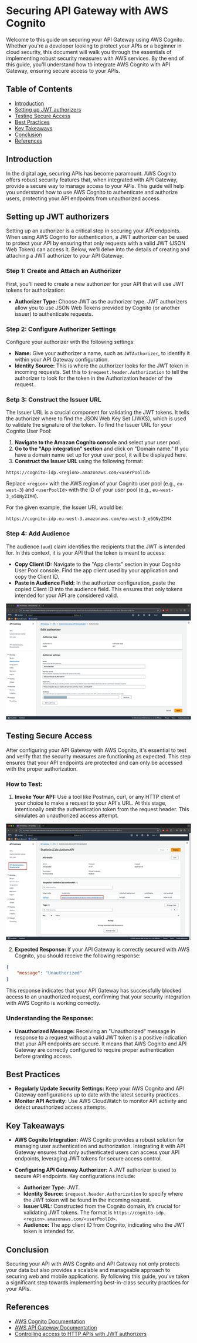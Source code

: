 # Securing API Gateway with AWS Cognito

Welcome to this guide on securing your API Gateway using AWS Cognito. Whether you're a developer looking to protect your APIs or a beginner in cloud security, this document will walk you through the essentials of implementing robust security measures with AWS services. By the end of this guide, you'll understand how to integrate AWS Cognito with API Gateway, ensuring secure access to your APIs.

## Table of Contents

- [Introduction](#introduction)
- [Setting up JWT authorizers](#setting-up-jwt-authorizers)
- [Testing Secure Access](#testing-secure-access)
- [Best Practices](#best-practices)
- [Key Takeaways](#key-takeaways)
- [Conclusion](#conclusion)
- [References](#references)

## Introduction

In the digital age, securing APIs has become paramount. AWS Cognito offers robust security features that, when integrated with API Gateway, provide a secure way to manage access to your APIs. This guide will help you understand how to use AWS Cognito to authenticate and authorize users, protecting your API endpoints from unauthorized access.

## Setting up JWT authorizers

Setting up an authorizer is a critical step in securing your API endpoints. When using AWS Cognito for authentication, a JWT authorizer can be used to protect your API by ensuring that only requests with a valid JWT (JSON Web Token) can access it. Below, we'll delve into the details of creating and attaching a JWT authorizer to your API Gateway.

### Step 1: Create and Attach an Authorizer

First, you'll need to create a new authorizer for your API that will use JWT tokens for authorization:

- **Authorizer Type:** Choose JWT as the authorizer type. JWT authorizers allow you to use JSON Web Tokens provided by Cognito (or another issuer) to authenticate requests.

### Step 2: Configure Authorizer Settings

Configure your authorizer with the following settings:

- **Name:** Give your authorizer a name, such as `JWTAuthorizer`, to identify it within your API Gateway configuration.
- **Identity Source:** This is where the authorizer looks for the JWT token in incoming requests. Set this to `$request.header.Authorization` to tell the authorizer to look for the token in the Authorization header of the request.

### Setp 3: Construct the Issuer URL

The Issuer URL is a crucial component for validating the JWT tokens. It tells the authorizer where to find the JSON Web Key Set (JWKS), which is used to validate the signature of the token. To find the Issuer URL for your Cognito User Pool:

1. **Navigate to the Amazon Cognito console** and select your user pool.
2. **Go to the "App integration" section** and click on "Domain name." If you have a domain name set up for your user pool, it will be displayed here.
3. **Construct the Issuer URL** using the following format: 

```
https://cognito-idp.<region>.amazonaws.com/<userPoolId>
```

Replace `<region>` with the AWS region of your Cognito user pool (e.g., `eu-west-3`) and `<userPoolId>` with the ID of your user pool (e.g., `eu-west-3_e5ONyZIM4`).

For the given example, the Issuer URL would be:

```
https://cognito-idp.eu-west-3.amazonaws.com/eu-west-3_e5ONyZIM4
```

### Step 4: Add Audience

The audience (`aud`) claim identifies the recipients that the JWT is intended for. In this context, it is your API that the token is meant to access:

- **Copy Client ID:** Navigate to the "App clients" section in your Cognito User Pool console. Find the app client used by your application and copy the Client ID.
- **Paste in Audience Field:** In the authorizer configuration, paste the copied Client ID into the audience field. This ensures that only tokens intended for your API are considered valid.

![API Gateway](images/01-api-gateway.png)

## Testing Secure Access

After configuring your API Gateway with AWS Cognito, it's essential to test and verify that the security measures are functioning as expected. This step ensures that your API endpoints are protected and can only be accessed with the proper authorization.

### How to Test:

1. **Invoke Your API:** Use a tool like Postman, curl, or any HTTP client of your choice to make a request to your API's URL. At this stage, intentionally omit the authentication token from the request header. This simulates an unauthorized access attempt.

![API Gateway](images/02-api-gateway.png)

2. **Expected Response:** If your API Gateway is correctly secured with AWS Cognito, you should receive the following response:

```json
{
    "message": "Unauthorized"
}
```

This response indicates that your API Gateway has successfully blocked access to an unauthorized request, confirming that your security integration with AWS Cognito is working correctly.

### Understanding the Response:

- **Unauthorized Message:** Receiving an "Unauthorized" message in response to a request without a valid JWT token is a positive indication that your API endpoints are secure. It means that AWS Cognito and API Gateway are correctly configured to require proper authentication before granting access.

## Best Practices

- **Regularly Update Security Settings:** Keep your AWS Cognito and API Gateway configurations up to date with the latest security practices.
- **Monitor API Activity:** Use AWS CloudWatch to monitor API activity and detect unauthorized access attempts.

## Key Takeaways

- **AWS Cognito Integration:** AWS Cognito provides a robust solution for managing user authentication and authorization. Integrating it with API Gateway ensures that only authenticated users can access your API endpoints, leveraging JWT tokens for secure access control.

- **Configuring API Gateway Authorizer:** A JWT authorizer is used to secure API endpoints. Key configurations include:
    - **Authorizer Type:** JWT.
    - **Identity Source:** `$request.header.Authorization` to specify where the JWT token will be found in the incoming request.
    - **Issuer URL:** Constructed from the Cognito domain, it’s crucial for validating JWT tokens. The format is `https://cognito-idp.<region>.amazonaws.com/<userPoolId>`.
    - **Audience:** The app client ID from Cognito, indicating who the JWT token is intended for.

## Conclusion

Securing your API with AWS Cognito and API Gateway not only protects your data but also provides a scalable and manageable approach to securing web and mobile applications. By following this guide, you've taken a significant step towards implementing best-in-class security practices for your APIs.

## References

- [AWS Cognito Documentation](https://docs.aws.amazon.com/cognito/)
- [AWS API Gateway Documentation](https://docs.aws.amazon.com/apigateway/)
- [Controlling access to HTTP APIs with JWT authorizers](https://docs.aws.amazon.com/apigateway/latest/developerguide/http-api-jwt-authorizer.html)